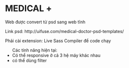 # MEDICAL +

<p>Web được convert từ psd sang web tĩnh </p>
<p>Link psd: http://uifuse.com/medical-doctor-psd-templates/ </p>
<p>Phải cài extension: Live Sass Compiler để code chạy</p>
<ul>Các tính năng hiện tại:
  <li>Có thể responsive ở cả 3 hệ máy khác nhau</li>
  <li>có thể dùng filter</li>
</ul>
